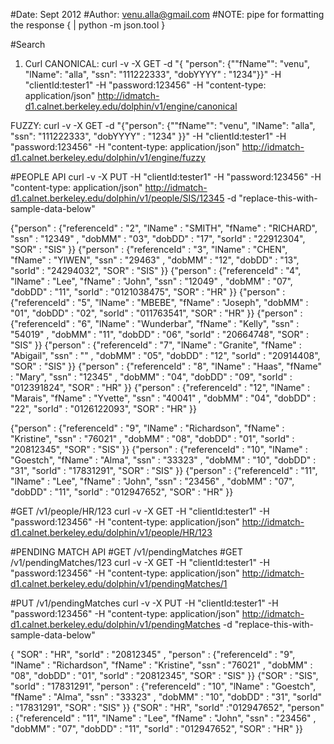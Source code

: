 #Date: Sept 2012
#Author: venu.alla@gmail.com
#NOTE: pipe for formatting the response { | python -m json.tool }



#Search
1. Curl
CANONICAL:
curl -v -X GET -d "{ "person": {""fName"": "venu", "lName": "alla", "ssn": "111222333", "dobYYYY" : "1234"}}" -H "clientId:tester1" -H "password:123456" -H "content-type: application/json" http://idmatch-d1.calnet.berkeley.edu/dolphin/v1/engine/canonical


FUZZY:
curl -v -X GET -d "{"person": {""fName"": "venu", "lName": "alla", "ssn": "111222333", "dobYYYY" : "1234" }}" -H "clientId:tester1" -H "password:123456" -H "content-type: application/json" http://idmatch-d1.calnet.berkeley.edu/dolphin/v1/engine/fuzzy





#PEOPLE API
curl -v -X PUT -H "clientId:tester1" -H "password:123456" -H "content-type: application/json" http://idmatch-d1.calnet.berkeley.edu/dolphin/v1/people/SIS/12345 -d "replace-this-with-sample-data-below"

{"person" : {"referenceId" : "2", "lName" : "SMITH", "fName" : "RICHARD", "ssn" : "12349" , "dobMM" : "03", "dobDD" : "17", "sorId" : "22912304", "SOR" : "SIS" }}
{"person" : {"referenceId" : "3", "lName" : "CHEN", "fName" : "YIWEN", "ssn" : "29463" , "dobMM" : "12", "dobDD" : "13", "sorId" : "24294032", "SOR" : "SIS" }}
{"person" : {"referenceId" : "4", "lName" : "Lee", "fName" : "John", "ssn" : "12049" , "dobMM" : "07", "dobDD" : "11", "sorId" : "0121038475", "SOR" : "HR" }}
{"person" : {"referenceId" : "5", "lName" : "MBEBE", "fName" : "Joseph", "dobMM" : "01", "dobDD" : "02", "sorId" : "011763541", "SOR" : "HR" }}
{"person" : {"referenceId" : "6", "lName" : "Wunderbar", "fName" : "Kelly", "ssn" : "54019" , "dobMM" : "11", "dobDD" : "06", "sorId" : "20664748", "SOR" : "SIS" }}
{"person" : {"referenceId" : "7", "lName" : "Granite", "fName" : "Abigail", "ssn" : "" , "dobMM" : "05", "dobDD" : "12", "sorId" : "20914408", "SOR" : "SIS" }}
{"person" : {"referenceId" : "8", "lName" : "Haas", "fName" : "Mary", "ssn" : "12345" , "dobMM" : "04", "dobDD" : "09", "sorId" : "012391824", "SOR" : "HR" }}
{"person" : {"referenceId" : "12", "lName" : "Marais", "fName" : "Yvette", "ssn" : "40041" , "dobMM" : "04", "dobDD" : "22", "sorId" : "0126122093", "SOR" : "HR" }}

{"person" : {"referenceId" : "9", "lName" : "Richardson", "fName" : "Kristine", "ssn" : "76021" , "dobMM" : "08", "dobDD" : "01", "sorId" : "20812345", "SOR" : "SIS" }}
{"person" : {"referenceId" : "10", "lName" : "Goestch", "fName" : "Alma", "ssn" : "33323" , "dobMM" : "10", "dobDD" : "31", "sorId" : "17831291", "SOR" : "SIS" }}
{"person" : {"referenceId" : "11", "lName" : "Lee", "fName" : "John", "ssn" : "23456" , "dobMM" : "07", "dobDD" : "11", "sorId" : "012947652", "SOR" : "HR" }}


#GET /v1/people/HR/123
curl -v -X GET  -H "clientId:tester1" -H "password:123456" -H "content-type: application/json" http://idmatch-d1.calnet.berkeley.edu/dolphin/v1/people/HR/123




#PENDING MATCH API
#GET /v1/pendingMatches
#GET /v1/pendingMatches/123
curl -v -X GET  -H "clientId:tester1" -H "password:123456" -H "content-type: application/json" http://idmatch-d1.calnet.berkeley.edu/dolphin/v1/pendingMatches/1

#PUT /v1/pendingMatches
curl -v -X PUT -H "clientId:tester1" -H "password:123456" -H "content-type: application/json" http://idmatch-d1.calnet.berkeley.edu/dolphin/v1/pendingMatches -d "replace-this-with-sample-data-below" 

{ "SOR" : "HR", "sorId" : "20812345" , "person" : {"referenceId" : "9", "lName" : "Richardson", "fName" : "Kristine", "ssn" : "76021" , "dobMM" : "08", "dobDD" : "01", "sorId" : "20812345", "SOR" : "SIS" }}
{"SOR" : "SIS", "sorId" : "17831291", "person" : {"referenceId" : "10", "lName" : "Goestch", "fName" : "Alma", "ssn" : "33323" , "dobMM" : "10", "dobDD" : "31", "sorId" : "17831291", "SOR" : "SIS" }}
{"SOR" : "HR", "sorId" :"012947652", "person" : {"referenceId" : "11", "lName" : "Lee", "fName" : "John", "ssn" : "23456" , "dobMM" : "07", "dobDD" : "11", "sorId" : "012947652", "SOR" : "HR" }}


